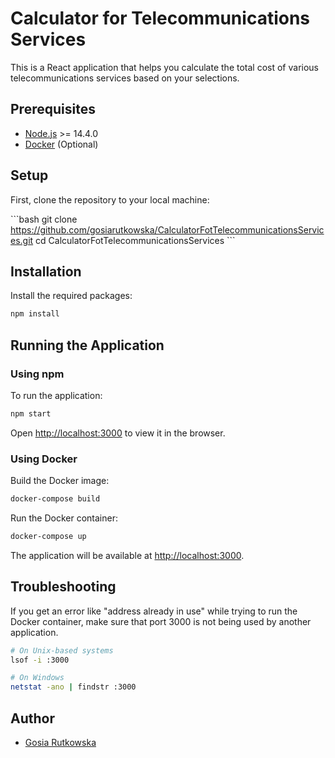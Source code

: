 # Calculator for Telecommunications Services

This is a React application that helps you calculate the total cost of various telecommunications services based on your selections.

## Prerequisites

- [Node.js](https://nodejs.org/en/download/) >= 14.4.0
- [Docker](https://www.docker.com/products/docker-desktop) (Optional)

## Setup

First, clone the repository to your local machine:

\`\`\`bash
git clone https://github.com/gosiarutkowska/CalculatorFotTelecommunicationsServices.git
cd CalculatorFotTelecommunicationsServices
\`\`\`

## Installation

Install the required packages:

```bash
npm install
```

## Running the Application

### Using npm

To run the application:

```bash
npm start
```

Open [http://localhost:3000](http://localhost:3000) to view it in the browser.

### Using Docker

Build the Docker image:

```bash
docker-compose build
```

Run the Docker container:

```bash
docker-compose up
```

The application will be available at [http://localhost:3000](http://localhost:3000).

## Troubleshooting

If you get an error like "address already in use" while trying to run the Docker container, make sure that port 3000 is not being used by another application.

```bash
# On Unix-based systems
lsof -i :3000

# On Windows
netstat -ano | findstr :3000
```

## Author

- [Gosia Rutkowska](https://github.com/gosiarutkowska)
